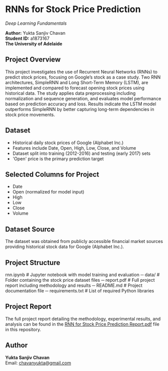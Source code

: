 # RNNs for Stock Price Prediction  
*Deep Learning Fundamentals*  

**Author:** Yukta Sanjiv Chavan  
**Student ID:** a1873167  
**The University of Adelaide**  

## Project Overview  
This project investigates the use of Recurrent Neural Networks (RNNs) to predict stock prices, focusing on Google’s stock as a case study. Two RNN architectures, SimpleRNN and Long Short-Term Memory (LSTM), are implemented and compared to forecast opening stock prices using historical data. The study applies data preprocessing including normalization and sequence generation, and evaluates model performance based on prediction accuracy and loss. Results indicate the LSTM model outperforms SimpleRNN by better capturing long-term dependencies in stock price movements.


## Dataset  
- Historical daily stock prices of Google (Alphabet Inc.)  
- Features include Date, Open, High, Low, Close, and Volume  
- Dataset split into training (2012-2016) and testing (early 2017) sets  
- 'Open' price is the primary prediction target  

## Selected Columns for Project  
- Date  
- Open (normalized for model input)  
- High  
- Low  
- Close  
- Volume  

## Dataset Source  
The dataset was obtained from publicly accessible financial market sources providing historical stock data for Google (Alphabet Inc.).

## Project Structure  
rnn.ipynb # Jupyter notebook with model training and evaluation
─ data/ # Folder containing the stock price dataset files
─ report.pdf # Full project report including methodology and results
─ README.md # Project documentation file
─ requirements.txt # List of required Python libraries

## Project Report

The full project report detailing the methodology, experimental results, and analysis can be found in the [RNN for Stock Price Prediction Report.pdf](RNN%20for%20Stock%20Price%20Prediction%20Report.pdf) file in this repository.


## Author

**Yukta Sanjiv Chavan**  
Email: chavanyukta@gmail.com  

